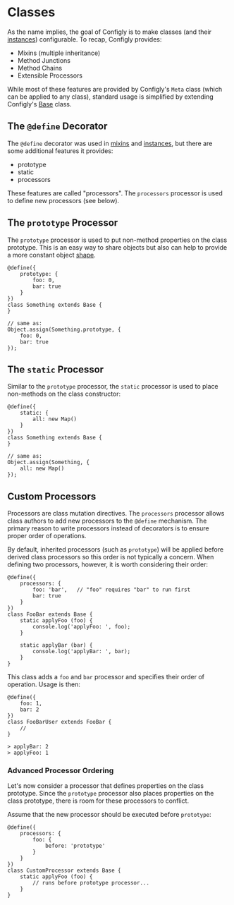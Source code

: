 # Classes

As the name implies, the goal of Configly is to make classes (and their
[instances](./Instances.md)) configurable. To recap, Configly provides:

 - Mixins (multiple inheritance)
 - Method Junctions
 - Method Chains
 - Extensible Processors

While most of these features are provided by Configly's `Meta` class (which can be applied
to any class), standard usage is simplified by extending Configly's [Base](./Base.md) class.

## The `@define` Decorator

The `@define` decorator was used in [mixins](./Mixins.md) and [instances](./Instances.md),
but there are some additional features it provides:

 - prototype
 - static
 - processors

These features are called "processors". The `processors` processor is used to define new
processors (see below).

## The `prototype` Processor

The `prototype` processor is used to put non-method properties on the class prototype. This
is an easy way to share objects but also can help to provide a more constant object
[shape](https://draft.li/blog/2016/12/22/javascript-engines-hidden-classes/).

    @define({
        prototype: {
            foo: 0,
            bar: true
        }
    })
    class Something extends Base {
    }
    
    // same as:
    Object.assign(Something.prototype, {
        foo: 0,
        bar: true
    });

## The `static` Processor

Similar to the `prototype` processor, the `static` processor is used to place non-methods
on the class constructor:

    @define({
        static: {
            all: new Map()
        }
    })
    class Something extends Base {
    }
    
    // same as:
    Object.assign(Something, {
        all: new Map()
    });

## Custom Processors

Processors are class mutation directives. The `processors` processor allows class authors
to add new processors to the `@define` mechanism. The primary reason to write processors
instead of decorators is to ensure proper order of operations.

By default, inherited processors (such as `prototype`) will be applied before derived class
processors so this order is not typically a concern. When defining two processors, however,
it is worth considering their order:

    @define({
        processors: {
            foo: 'bar',   // "foo" requires "bar" to run first
            bar: true
        }
    })
    class FooBar extends Base {
        static applyFoo (foo) {
            console.log('applyFoo: ', foo);
        }
        
        static applyBar (bar) {
            console.log('applyBar: ', bar);
        }
    }

This class adds a `foo` and `bar` processor and specifies their order of operation. Usage
is then:

    @define({
        foo: 1,
        bar: 2
    })
    class FooBarUser extends FooBar {
        //
    }
    
    > applyBar: 2
    > applyFoo: 1

### Advanced Processor Ordering

Let's now consider a processor that defines properties on the class prototype. Since the
`prototype` processor also places properties on the class prototype, there is room for
these processors to conflict.

Assume that the new processor should be executed before `prototype`:

    @define({
        processors: {
            foo: {
                before: 'prototype'
            }
        }
    })
    class CustomProcessor extends Base {
        static applyFoo (foo) {
            // runs before prototype processor...
        }
    }
